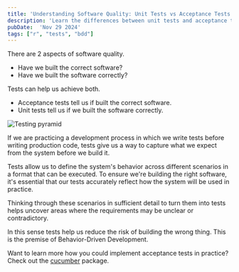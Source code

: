 ```yaml
---
title: 'Understanding Software Quality: Unit Tests vs Acceptance Tests'
description: 'Learn the differences between unit tests and acceptance tests and how they contribute to software quality.'
pubDate:  'Nov 29 2024'
tags: ["r", "tests", "bdd"]
---
```


There are 2 aspects of software quality.
- Have we built the correct software?
- Have we built the software correctly?

Tests can help us achieve both.

- Acceptance tests tell us if built the correct software.
- Unit tests tell us if we built the software correctly.

![Testing pyramid](/blog/2-aspects-of-software-quality/pyramid.svg)

If we are practicing a development process in which we write tests before writing production code, tests give us a way to capture what we expect from the system before we build it.

Tests allow us to define the system's behavior across different scenarios in a format that can be executed. To ensure we're building the right software, it's essential that our tests accurately reflect how the system will be used in practice.

Thinking through these scenarios in sufficient detail to turn them into tests helps uncover areas where the requirements may be unclear or contradictory.

In this sense tests help us reduce the risk of building the wrong thing. This is the premise of Behavior-Driven Development.

Want to learn more how you could implement acceptance tests in practice? Check out the [cucumber](https://jakubsob.github.io/cucumber/) package.
